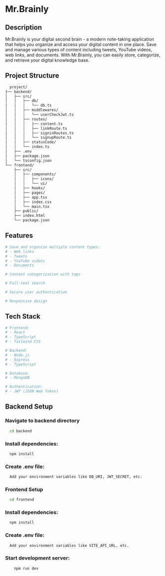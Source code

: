 
# Mr.Brainly

## Description

Mr.Brainly is your digital second brain - a modern note-taking application that helps you organize and access your digital content in one place. Save and manage various types of content including tweets, YouTube videos, web links, and documents. With Mr.Brainly, you can easily store, categorize, and retrieve your digital knowledge base.

## Project Structure


```bash
  project/
├── backend/
│   ├── src/
│   │   ├── db/
│   │   │   └── db.ts
│   │   ├── middlewares/
│   │   │   └── userCheckJwt.ts
│   │   ├── routes/
│   │   │   ├── content.ts
│   │   │   ├── linkRoute.ts
│   │   │   ├── signinRoutes.ts
│   │   │   └── signupRoute.ts 
│   │   ├── statusCode/
│   │   └── index.ts
│   ├── .env
│   ├── package.json
│   └── tsconfig.json
└── frontend/
    ├── src/
    │   ├── components/
    │   │   ├── icons/
    │   │   └── ui/ 
    │   ├── hooks/
    │   ├── pages/
    │   ├── app.tsx
    │   ├── index.css
    │   └── main.tsx
    ├── public/
    ├── index.html
    └── package.json
```
    
## Features

```bash
# Save and organize multiple content types:
# - Web links
# - Tweets
# - YouTube videos
# - Documents

# Content categorization with tags

# Full-text search

# Secure user authentication

# Responsive design
```

## Tech Stack

```bash
# Frontend:
# - React
# - TypeScript
# - Tailwind CSS

# Backend:
# - Node.js
# - Express
# - TypeScript

# Database:
# - MongoDB

# Authentication:
# - JWT (JSON Web Token)
```


## Backend Setup

### Navigate to backend directory

```bash
  cd backend
```

### Install dependencies:

```bash
  npm install
```

### Create .env file:

```bash
  Add your environment variables like DB_URI, JWT_SECRET, etc.
```

### Frontend Setup

```bash
  cd frontend
```
### Install dependencies:

```bash
  npm install
```

### Create .env file:

```bash
  Add your environment variables like VITE_API_URL, etc.
```
### Start development server:
```bash
    npm run dev
```

